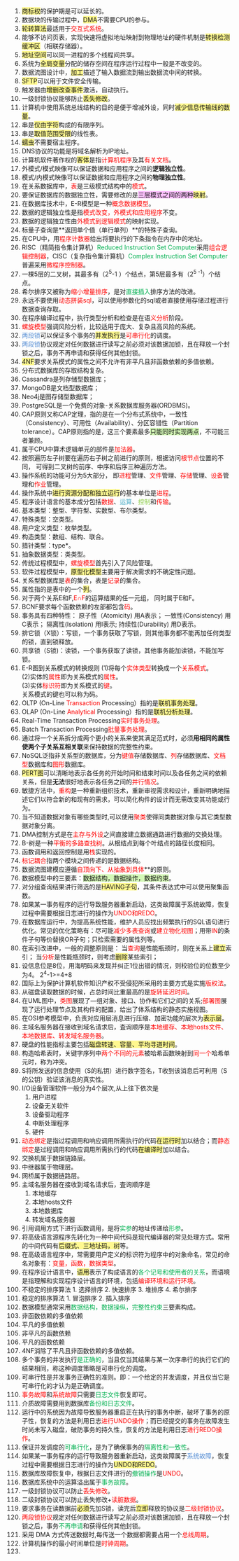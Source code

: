 1. <span style="background:#fff88f">商标权</span>的保护期是可以延长的。
2. 数据块的传输过程中，<span style="background:#fff88f">DMA</span>不需要CPU的参与。
3. <span style="background:#fff88f">轮转算法</span>最适用于<font color="#ff0000">交互式系统</font>。
4. 能够不访问页表，实现快速将虚拟地址映射到物理地址的硬件机制是<span style="background:#fff88f">转换检测缓冲区</span>（相联存储器）。
5. <span style="background:#fff88f">地址空间</span>可以同一进程的多个线程间共享。
6. 系统为<span style="background:#fff88f">全局变量</span>分配的储存空间在程序运行过程中一般是不改变的。
7. 数据流图设计中，<span style="background:#fff88f">加工</span>描述了输入数据流到输出数据流中间的转换。
8. <span style="background:#fff88f">SFTP</span>可以用于文件安全传输。
9. 触发器由<span style="background:#fff88f">增删改查事件</span>激活，自动执行。
10. 一级封锁协议能够防止<span style="background:#fff88f">丢失修改</span>。
11. 计算机中使用系统总线结构的目的是便于增减外设，同时<span style="background:#fff88f">减少信息传输线的数量</span>。
12. 串是<span style="background:#fff88f">仅由字符</span>构成的有限序列。
13. 串是<span style="background:#fff88f">取值范围受限</span>的线性表。
14. <span style="background:#fff88f">蠕虫</span>不需要宿主程序。
15. DNS协议的功能是将域名解析为IP地址。
16. 计算机软件著作权的<span style="background:#fff88f">客体</span>是指<font color="#ff0000">计算机程序</font>及其<font color="#ff0000">有关文档</font>。
17. 外模式/模式映像可以保证数据和应用程序之间的**逻辑独立性**。  
18. 模式/内模式映像可以保证数据和应用程序之间的**物理独立性**。  
19. 在关系数据库中，<font color="#ff0000">表</font>是三级模式结构中的<font color="#ff0000">模式</font>。
20. 要保证数据库的数据独立性，需要修改的是<span style="background:#fdbfff">三层模式之间的两种</span><span style="background:#fff88f">映射</span>。
21. 在数据库技术中，E-R模型是一种<font color="#ff0000">概念数据模型</font>。
22. 数据的逻辑独立性是指<font color="#ff0000">模式改变，外模式和应用程序</font>不变。
23. 数据的逻辑独立性由<font color="#ff0000">外模式到逻辑模式</font>的映射实现。
24. 标量子查询是**返回单个值（单行单列）​**的特殊子查询。
25. 在CPU中，用<font color="#ff0000">程序计数器</font>给出将要执行的下条指令在内存中的地址。
26. RISC（精简指令集计算机）<font color="#00b050">Reduced Instruction Set Computer</font>采用<font color="#ff0000">组合逻辑控制器</font>，CISC（复杂指令集计算机）<font color="#00b050">Complex Instruction Set Computer</font>普遍采用<font color="#ff0000">微程序控制器</font>。
27. 一棵5层的二叉树，其最多有（2<sup>5</sup>-1 ）个结点，第5层最多有（2<sup>5 -1</sup>）个结点。
28. 希尔排序又被称为<font color="#ff0000">缩小增量排序</font>，是对<font color="#00b050">直接插入</font>排序方法的改进。
29. 永远不要使用<font color="#ff0000">动态拼装sql</font>，可以使用参数化的sql或者直接使用存储过程进行数据查询存取。
30. 在程序编译过程中，执行类型分析和检查是在语<font color="#ff0000">义分析</font>阶段。
31. <font color="#ff0000">螺旋模型</font>强调风险分析，比较适用于庞大、复杂且高风险的系统。
32. <font color="#548dd4">两段锁</font>可以保证多个事务的<span style="background:#fff88f">并发执行</span>是<font color="#ff0000">可串行化</font>的调度。
33. <font color="#548dd4">两段锁</font>协议规定对任何数据进行读写之前必须对该数据加锁，且在释放一个封锁之后，事务不再申请和获得任何其他封锁。
34. <span style="background:#fff88f">4NF</span>要求关系模式的属性之间不允许有非平凡且非函数依赖的多值依赖。
35. 分布式数据库的存取结构复杂。
36. Cassandra是列存储型数据库；  
37. MongoDB是文档型数据库；  
38. Neo4j是图存储型数据库；  
39. PostgreSQL是一个免费的对象-关系数据库服务器(ORDBMS)。
40. CAP原则又称CAP定理，指的是在一个分布式系统中，一致性（Consistency）、可用性（Availability）、分区容错性（Partition tolerance）。CAP原则指的是，这三个要素最多<span style="background:#d3f8b6">只能同时实现两点</span>，不可能三者兼顾。
41. 属于CPU中算术逻辑单元的部件是<font color="#ff0000">加法器</font>。
42. 按照遍历左子树要在遍历右子树之前进行的原则，根据访问<font color="#ff0000">根节点</font>位置的不同， 可得到二叉树的前序、中序和后序三种遍历方法。
43. 操作系统的功能可分为5大部分， 即<font color="#ff0000">进程</font>管理、<font color="#ff0000">文件</font>管理、<font color="#ff0000">存储</font>管理、<font color="#ff0000">设备</font>管理和<font color="#ff0000">作业</font>管理。
44. 操作系统中<span style="background:#fff88f">进行资源分配和独立运行</span>的基本单位是<font color="#ff0000">进程</font>。
45. 程序设计语言的基本成分包括<font color="#ff0000">数据</font>、<font color="#4bacc6">运算</font>、<font color="#92d050">控制</font>和<font color="#ff0000">传输</font>。
46. 基本类型：整型、字符型、实数型、布尔类型。  
47. 特殊类型：空类型。  
48. 用户定义类型：枚举类型。  
49. 构造类型：数组、结构、联合。  
50. 措针类型：type*。  
51. 抽象数据类型：类类型。
52. 传统过程模型中，<font color="#ff0000">螺旋模型</font>首先引入了风险管理。
53. 软件过程模型中，<span style="background:#fff88f">原型化模型</span>主要用于解决需求的不确定性问题。
54. 关系型数据库是<font color="#ff0000">表</font>的集合，表是<font color="#ff0000">记录</font>的集合。
55. 属性指的是表中的一个<span style="background:#fff88f">列</span>。
56. 对于两个关系E和F,<font color="#ff0000">E∩F</font>的运算结果的任一元组， 同时属于E和F。
57. BCNF要求每个函数依赖的左部都包含<font color="#ff0000">码</font>。
58. 事务具有四种特性：
	原子性（Atomicity) 用A表示；
	一致性(Consistency) 用C表示；
	隔离性(Isolation) 用I表示;
	持续性(Durability) 用D表示。
59. 排它锁（X锁）：写锁，一个事务获取了写锁，则其他事务都不能再加任何类型的锁，直到锁释放。  
60. 共享锁（S锁)：读锁，一个事务获取了读锁，其他事务能加读锁，不能加写锁。
61. E-R图到关系模式的转换规则
	(1)将每个<font color="#ff0000">实体类型</font>转换成一个<font color="#ff0000">关系模式</font>。  
	(2)实体的<font color="#ff0000">属性</font>即为关系模式的<font color="#ff0000">属性</font>。  
	(3)实体<font color="#ff0000">标识符</font>即为关系模式的<font color="#ff0000">键</font>。  
	关系模式的键也可以称为码。
62. OLTP (On-Line <font color="#ff0000">Transaction</font> Processing）指的是<span style="background:#fff88f">联机事务处理</span>。
63. OLAP (On-Line <font color="#ff0000">Analytical</font> Processing）指的是<span style="background:#fff88f">联机分析处理</span>。
64. Real-Time Transaction Processing<font color="#ff0000">实时事务处理</font>。
65. Batch Transaction Processing<font color="#ff0000">批量事务处理</font>。
66. 通过将一个关系拆分成两个更小的关系来使其满足范式时，必须**用相同的属性使两个子关系互相关联**来保持数据的完整性约束。
67. NoSQL泛指非关系型的数据库，分为<font color="#ff0000">键值</font>存储数据库、<font color="#ff0000">列</font>存储数据库、<font color="#ff0000">文档型</font>数据库和<font color="#ff0000">图形</font>数据库。
68. <span style="background:#fff88f">PERT图</span>可以清晰地表示各任务的开始时间和结束时间以及各任务之间的依赖关系，但是**无法**很好地表示各任务之间的<font color="#ff0000">并行情况</font>。
69. 敏捷方法中，<font color="#ff0000">重构</font>是一种重新组织技术，重新审视需求和设计，重新明确地描述它们以符合新的和现有的需求，可以简化构件的设计而无需改变其功能或行为。
70. 当不知道数据对象有哪些类型时,可以使用<font color="#ff0000">聚类</font>使得同类数据对象与其它类型数据对象分离。
71. DMA控制方式是在<font color="#ff0000">主存与外设</font>之间直接建立数据通路进行数据的交换处理。
72. B-树是一种<font color="#ff0000">平衡的多路查找树</font>。从根结点到每个叶结点的路径长度相同。
73. 函数调用和返回控制是用<font color="#ff0000">栈</font>实现的。
74. <font color="#ff0000">标记耦合</font>指两个模块之间传递的是数据结构。
75. 数据流图建模应遵循<font color="#ff0000">自顶向下、从抽象到具体</font>**的原则。
76. 数据模型中的三要素：<span style="background:#d3f8b6">数据结构，数据操作，数据约束</span>。
77. 对分组查询结果讲行筛选的是<span style="background:#fff88f">HAVING子句</span>，其条件表达式中可以使用聚集函数。
78. 如果某一事务程序的运行导致服务器重新启动，这类故障属于系统故障，恢复过程中需要根据日志进行的操作为<font color="#ff0000">UNDO和REDO</font>。
79. 在数据库运行中，为提高系统性能，维护人员应找出频繁执行的SQL语句进行优化。常见的优化策略有：尽可能<font color="#ff0000">减少多表查询</font>或<font color="#ff0000">建立物化视图</font>；用带<font color="#ff0000">IN</font>的条件子句等价替换OR子句；只检索需要的属性列等。
80. 在索引改进中，一般的调整原则是：
	当<font color="#ff0000">查询</font>是性能瓶颈时，则在关系上<span style="background:#fff88f">建立</span>索引；
	当<font color="#ff0000">分析</font>是性能瓶颈时，则考虑<span style="background:#fff88f">删除</span>某些索引；
81. 设信息位是8位，用海明码来发现并纠正1位出错的情况，则校验位的位数至少为4。
	2<sup>4</sup>-1>=4+8
82. 国际上为保护计算机软件知识产权不受侵犯所采用的主要方式是实施<font color="#ff0000">版权法</font>。
83. 从磁盘读取数据的时候，占总时间比重最高的是<font color="#ff0000">旋转延迟时间</font>。
84. 在UML图中，<font color="#ff0000">类图</font>展现了—组对象、接口、协作和它们之间的关系;<font color="#ff0000">部署图</font>展现了运行处理节点及其构件的配置，给出了体系结构的静态实施视图。
85. 在OSI参考模型中，负责对应用层消息进行压缩、加密功能的层次为<span style="background:#fff88f">表示层</span>。
86. 主域名服务器在接收到域名请求后，査询顺序是<font color="#ff0000">本地缓存、本地hosts文件、本地数据库、转发域名服务器</font>。
87. 硬盘的性能指标主要包括<span style="background:#fff88f">磁盘转速、容量、平均寻道时间</span>。
88. 构造哈希表时，关键字序列中<font color="#ff0000">两个不同的元素</font>被哈希函数映射到<font color="#ff0000">同一个</font>哈希单元时，称为冲突。
89. S将所发送的信息使用（S的私钥）进行数字签名，T收到该消息后可利用（S的公钥）验证该消息的真实性。
90. I/O设备管理软件一般分为4个层次,从上往下依次是
	1. 用户进程
	2. 设备无关软件
	3. 设备驱动程序
	4. 中断处理程序
	5. 硬件
91. <font color="#ff0000">动态绑定</font>是指过程调用和响应调用所需执行的代码<span style="background:#fff88f">在运行时</span>加以结合；而<font color="#ff0000">静态绑定</font>是过程调用和响应调用所需执行的代码<span style="background:#fff88f">在编译时</span>加以结合。
92. 交换机属于数据链路层。
93. 中继器属于物理层。
94. 网桥属于数据链路层。
95. 主域名服务器在接收到域名请求后，査询顺序是
	1. 本地缓存
	2. 本地hosts文件
	3. 本地数据库
	4. 转发域名服务器
96. 引用调用方式下进行函数调用，是将<font color="#00b050">实参</font>的地址传递给<font color="#00b050">形参</font>。
97. 将高级语言源程序先转化为一种中间代码是现代编译器的常见处理方式。常用的中间代码有<span style="background:#fff88f">后缀式、三地址码，树</span>等。
98. 在高级语言程序中，常需要用户定义的标识符为程序中的对象命名，常见的命名对象有：<font color="#ff0000">变量，函数，数据类型</font>。
99. 在程序设计语言中，<span style="background:#fff88f">语用</span>表示了构成语言的<font color="#00b050">各个记号和使用者的关系</font>，而语境是指理解和实现程序设计语言的环境，包括<font color="#ff0000">编译环境和运行环境</font>。
100. 不稳定的排序算法
	1. 选择排序
	2. 快速排序
	3. 堆排序
	4. 希尔排序
101. 稳定的排序算法
	1. 冒泡排序
	2. 插入排序
102. 数据模型通常采用<font color="#00b050">数据结构，数据操纵，完整性约束</font>三要素构成。
103. 非函数依赖的多值依赖
104. 平凡的多值依赖
105. 非平凡的函数依赖
106. 平凡的函数依赖
107. 4NF消除了平凡且非函数依赖的多值依赖。
108. 多个事务的并发执行<font color="#00b050">是正确的</font>，当且仅当其结果与某一次序串行的执行它们的结果相同，称这种调度策略是可串行化的调度。
109. 可串行性是并发事务正确性的准则。即：一个给定的并发调度，并且仅当它是可串行化的才认为是正确调度。
110. <font color="#ff0000">事务故障</font>和<font color="#ff0000">系统故障</font>只需要<font color="#00b050">日志文件</font>恢复即可。
111. 介质故障需要用到数据库<font color="#00b050">备份和日志文件</font>。
112. 运行中的系统因为故障导致服务器重启正在执行的事务中断，破坏了事务的原子性，恢复的方法是利用日志<font color="#ff0000">进行UNDO操作</font>；而已经提交的事务在故障发生时尚未写入磁盘，破防事务的持久性，恢复的方法是利用日志<font color="#ff0000">进行REDO操作</font>。
113. 保证并发调度的<font color="#00b050">可串行化</font>，是为了确保事务的<font color="#00b050">隔离性和一致性</font>。
114. 如果某一事务程序的运行导致服务器重新启动，这类故障属于<font color="#548dd4">系统故障</font>，恢复过程中需要根据日志进行的操作为<span style="background:#fff88f">UNDO和REDO</span>。 
115. 数据库故障恢复中，根据日志文件进行的<font color="#00b050">撤销操作</font>是<font color="#ff0000">UNDO</font>。
116. 数据库系统中的运算溢出属于<font color="#00b050">事务故障</font>。
117. 一级封锁协议可以防止<font color="#ff0000">丢失修改</font>。
118. 二级封锁协议可以防止丢失修改+<font color="#ff0000">读脏数据</font>。
119. 要求事务在读数据前<span style="background:#fff88f">必须</span>先加S锁，读完后<span style="background:#fff88f">立即</span>释放的协议是<font color="#ff0000">二级封锁协议</font>。
120. <font color="#ff0000">两段锁协议</font>规定对任何数据进行读写之前必须对该数据加锁，且在释放一个封锁之后，事务<font color="#00b050">不再申请</font>和获得任何其他封锁。
121. 采用 DMA 方式传送数据时,每传送一个数据都需要占用一个<font color="#ff0000">总线周期</font>。
122. 计算机操作的最小时间单位是<font color="#ff0000">时钟周期</font>。
123. 